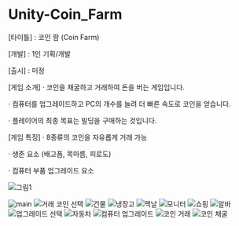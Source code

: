 # Unity-Coin_Farm

[타이틀] : 코인 팜 (Coin Farm)

[개발]   : 1인 기획/개발

[출시]   : 미정


[게임 소개]
· 코인을 채굴하고 거래하여 돈을 버는 게임입니다.

· 컴퓨터를 업그레이드하고 PC의 개수를 늘려 더 빠른 속도로 코인을 얻습니다.

· 플레이어의 최종 목표는 빌딩을 구매하는 것입니다.



[게임 특징]
· 8종류의 코인을 자유롭게 거래 가능

· 생존 요소 (배고픔, 목마름, 피로도)

· 컴퓨터 부품 업그레이드 요소


![그림1](https://user-images.githubusercontent.com/68365881/146471131-c2469817-c880-43de-81c0-0c21ad357988.png)

![main](https://user-images.githubusercontent.com/68365881/146470924-1d89ae21-fefb-49e5-b621-1d67b762a232.PNG)
![거래 코인 선택](https://user-images.githubusercontent.com/68365881/146470929-05ff9f36-fa6f-4a0d-8f8c-37eeaeed90bb.PNG)
![건물](https://user-images.githubusercontent.com/68365881/146470930-03c7c57b-85cd-47c0-8b05-e1d63e1da131.PNG)
![냉장고](https://user-images.githubusercontent.com/68365881/146470932-9b0793d3-e628-478c-ace2-9caf69038bea.PNG)
![맥날](https://user-images.githubusercontent.com/68365881/146470935-3b13666f-f7fc-4195-9ace-eae32f2564af.PNG)
![모니터](https://user-images.githubusercontent.com/68365881/146470939-6f3e9751-ef95-43da-9783-4bd3d4aa9af0.PNG)
![쇼핑](https://user-images.githubusercontent.com/68365881/146470940-64de6c51-6b00-4993-8153-e67844b17591.PNG)
![알바](https://user-images.githubusercontent.com/68365881/146470941-59f08dfe-1376-4e8a-a634-7a03f0c40b6f.PNG)
![업그레이드 선택](https://user-images.githubusercontent.com/68365881/146470942-bb490ca0-c596-4289-a89d-245ae449fb2c.PNG)
![자동차](https://user-images.githubusercontent.com/68365881/146470944-a403b064-7e46-468c-8877-540488474935.PNG)
![컴퓨터 업그레이드](https://user-images.githubusercontent.com/68365881/146470946-dd3e049a-924d-4ed4-950a-9998aae9c614.PNG)
![코인 거래](https://user-images.githubusercontent.com/68365881/146470948-33633625-17db-444e-865b-1ed35f35e4ea.PNG)
![코인 채굴](https://user-images.githubusercontent.com/68365881/146470950-079fe92e-ec3e-40fc-8066-c9518be9c594.PNG)
